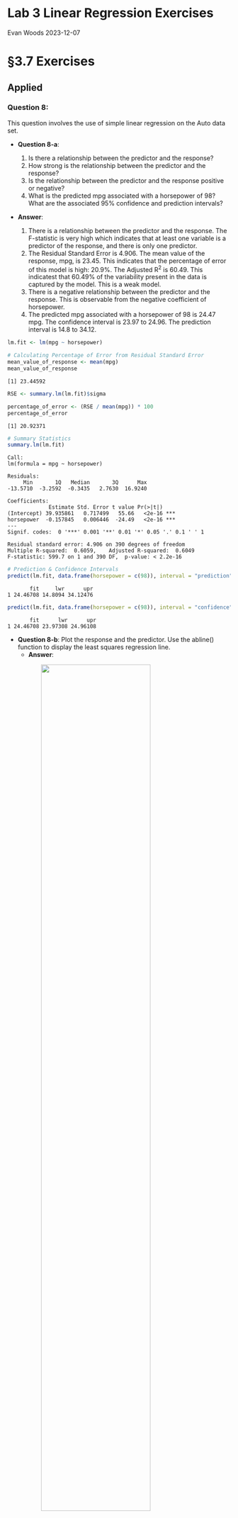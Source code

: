 Lab 3 Linear Regression Exercises
================
Evan Woods
2023-12-07

# §3.7 Exercises

<!-- ## Conceptual -->
<!-- ### Question 7: -->
<!-- ## Getting started with equations -->
<!-- We can write fractions: $\frac{2}{3}$. We can also handle things like estimated population growth rate, e.g., $\hat{\lambda}=1.02$. And, $\sqrt{4}=2$. -->
<!-- $$\alpha, \beta,  \gamma, \Gamma$$ -->
<!-- $$a \pm b$$ -->
<!-- $$x \ge 15$$ -->
<!-- $$a_i \ge 0~~~\forall i$$ -->
<!-- ## Matrix -->
<!-- $$A_{m,n} = -->
<!--  \begin{pmatrix} -->
<!--   a_{1,1} & a_{1,2} & \cdots & a_{1,n} \\ -->
<!--   a_{2,1} & a_{2,2} & \cdots & a_{2,n} \\ -->
<!--   \vdots  & \vdots  & \ddots & \vdots  \\ -->
<!--   a_{m,1} & a_{m,2} & \cdots & a_{m,n} -->
<!--  \end{pmatrix}$$ -->

## Applied

### Question 8:

This question involves the use of simple linear regression on the Auto
data set.

- **Question 8-a**:

  1.  Is there a relationship between the predictor and the response?
  2.  How strong is the relationship between the predictor and the
      response?
  3.  Is the relationship between the predictor and the response
      positive or negative?
  4.  What is the predicted mpg associated with a horsepower of 98? What
      are the associated 95% confidence and prediction intervals?

- **Answer**:

  1.  There is a relationship between the predictor and the response.
      The F-statistic is very high which indicates that at least one
      variable is a predictor of the response, and there is only one
      predictor.
  2.  The Residual Standard Error is 4.906. The mean value of the
      response, mpg, is 23.45. This indicates that the percentage of
      error of this model is high: 20.9%. The Adjusted R<sup>2</sup> is
      60.49. This indicatest that 60.49% of the variability present in
      the data is captured by the model. This is a weak model.
  3.  There is a negative relationship between the predictor and the
      response. This is observable from the negative coefficient of
      horsepower.
  4.  The predicted mpg associated with a horsepower of 98 is 24.47 mpg.
      The confidence interval is 23.97 to 24.96. The prediction interval
      is 14.8 to 34.12.

``` r
lm.fit <- lm(mpg ~ horsepower)

# Calculating Percentage of Error from Residual Standard Error
mean_value_of_response <- mean(mpg)
mean_value_of_response
```

    [1] 23.44592

``` r
RSE <- summary.lm(lm.fit)$sigma

percentage_of_error <- (RSE / mean(mpg)) * 100
percentage_of_error
```

    [1] 20.92371

``` r
# Summary Statistics
summary.lm(lm.fit)
```


    Call:
    lm(formula = mpg ~ horsepower)

    Residuals:
         Min       1Q   Median       3Q      Max 
    -13.5710  -3.2592  -0.3435   2.7630  16.9240 

    Coefficients:
                 Estimate Std. Error t value Pr(>|t|)    
    (Intercept) 39.935861   0.717499   55.66   <2e-16 ***
    horsepower  -0.157845   0.006446  -24.49   <2e-16 ***
    ---
    Signif. codes:  0 '***' 0.001 '**' 0.01 '*' 0.05 '.' 0.1 ' ' 1

    Residual standard error: 4.906 on 390 degrees of freedom
    Multiple R-squared:  0.6059,    Adjusted R-squared:  0.6049 
    F-statistic: 599.7 on 1 and 390 DF,  p-value: < 2.2e-16

``` r
# Prediction & Confidence Intervals
predict(lm.fit, data.frame(horsepower = c(98)), interval = "prediction")
```

           fit     lwr      upr
    1 24.46708 14.8094 34.12476

``` r
predict(lm.fit, data.frame(horsepower = c(98)), interval = "confidence")
```

           fit      lwr      upr
    1 24.46708 23.97308 24.96108

- **Question 8-b**: Plot the response and the predictor. Use the
  abline() function to display the least squares regression line.
  - **Answer**:

<img src="Lab_3_Linear_Regression_Exercises_files/figure-gfm/unnamed-chunk-9-1.png" width="70%" style="display: block; margin: auto;" />

- **Question 8-c**: Use the plot() function to produce diagnostic plots
  of the least squares regression fit.
  - **Answer**: There are two or more points with high leverage. There
    is heteroskedasticity in the residuals. There appears to be a
    non-linearity in the data after observing the Residuals vs Fitted
    plot. There are multiple outliers in the dataset.

<img src="Lab_3_Linear_Regression_Exercises_files/figure-gfm/unnamed-chunk-10-1.png" width="70%" style="display: block; margin: auto;" /><img src="Lab_3_Linear_Regression_Exercises_files/figure-gfm/unnamed-chunk-10-2.png" width="70%" style="display: block; margin: auto;" /><img src="Lab_3_Linear_Regression_Exercises_files/figure-gfm/unnamed-chunk-10-3.png" width="70%" style="display: block; margin: auto;" /><img src="Lab_3_Linear_Regression_Exercises_files/figure-gfm/unnamed-chunk-10-4.png" width="70%" style="display: block; margin: auto;" />

    There appears to be a non-linearity in the data shown from the following plot:
    Residuals vs Fitted.

    There is heteroskedasticity in the residuals shown by the Residuals vs. Fitted
    plot. The non-constant Variance is also visible be the Q-Q Reisdual plot where
    points 331, 328, & 321 do not have constant variance.

<img src="Lab_3_Linear_Regression_Exercises_files/figure-gfm/unnamed-chunk-11-1.png" width="70%" style="display: block; margin: auto;" />

**Detecting outliers**:

``` r
# Detecting Outliers
lm.fit$model <- lm.fit$model %>% mutate(row_n = row_number()) 
outliers <- subset(lm.fit$model, rstudent(lm.fit) > 3 | rstudent(lm.fit) < -3)
```

    There are 2 outliers. They are observations 321 and 328.

**Identifying the high-leverage point**:

``` r
# Identifying high-leverage point
p <- ncol(lm.fit$model)
n <- nrow(lm.fit$model)

# High-Leverage: value > 3 * (p number of parameters) / (n number of observations)
high_leverage_cutoff <- (3*p/n)

# Identifying high-leverage values
lm.hatvalues <- hatvalues(lm.fit)
high_leverage_values <- lm.hatvalues[lm.hatvalues > high_leverage_cutoff]
```

    The cutoff value for high-leverage is 0.023 given 3 predictors and 392
    observations.

    There are 8 values with high-leverage with respect to the cutoff value of 0.023.
    Observations 14, 9, and 116 are displayed as high-leverage on the following
    plot: Residuals Vs. Leverage. Their values are as follows:

             7          8          9         14         26         94         95 
    0.02559171 0.02364053 0.02762920 0.02762920 0.02364053 0.02364053 0.02762920 
           116 
    0.02975300 

**Model Summary Statistics After Removing the High-Leverage
Observation**:


    Call:
    lm(formula = auto_no_high_leverage$mpg ~ auto_no_high_leverage$horsepower)

    Residuals:
         Min       1Q   Median       3Q      Max 
    -13.6282  -3.2206  -0.2221   2.6869  16.8475 

    Coefficients:
                                      Estimate Std. Error t value Pr(>|t|)    
    (Intercept)                      40.191925   0.719252   55.88   <2e-16 ***
    auto_no_high_leverage$horsepower -0.160607   0.006488  -24.75   <2e-16 ***
    ---
    Signif. codes:  0 '***' 0.001 '**' 0.01 '*' 0.05 '.' 0.1 ' ' 1

    Residual standard error: 4.871 on 389 degrees of freedom
    Multiple R-squared:  0.6117,    Adjusted R-squared:  0.6107 
    F-statistic: 612.7 on 1 and 389 DF,  p-value: < 2.2e-16

    The R-squared value increased from 0.6059 to 0.6117 after removing the high
    leverage value! This indicates a model that captures more of the variability in
    the data.

### Question 9:

This question involves the use of multiple linear regression on the Auto
data set.

- **Question 9-a**: Produce a scatterplot matrix which includes all of
  the variables of the data set.
  - **Answer**:

Variables in Auto

    [1] "mpg"          "cylinders"    "displacement" "horsepower"   "weight"      
    [6] "acceleration" "year"         "origin"       "name"        

<img src="Lab_3_Linear_Regression_Exercises_files/figure-gfm/unnamed-chunk-20-1.png" width="70%" style="display: block; margin: auto;" />

- **Question 9-b**: Compute the matrix of correlations between the
  variables using the function cor(). You will need to exclude the name
  variable, which is qualitative.
  - **Answer**:

<!-- -->

                        mpg  cylinders displacement horsepower     weight
    mpg           1.0000000 -0.7776175   -0.8051269 -0.7784268 -0.8322442
    cylinders    -0.7776175  1.0000000    0.9508233  0.8429834  0.8975273
    displacement -0.8051269  0.9508233    1.0000000  0.8972570  0.9329944
    horsepower   -0.7784268  0.8429834    0.8972570  1.0000000  0.8645377
    weight       -0.8322442  0.8975273    0.9329944  0.8645377  1.0000000
    acceleration  0.4233285 -0.5046834   -0.5438005 -0.6891955 -0.4168392
    year          0.5805410 -0.3456474   -0.3698552 -0.4163615 -0.3091199
    origin        0.5652088 -0.5689316   -0.6145351 -0.4551715 -0.5850054
                 acceleration       year     origin
    mpg             0.4233285  0.5805410  0.5652088
    cylinders      -0.5046834 -0.3456474 -0.5689316
    displacement   -0.5438005 -0.3698552 -0.6145351
    horsepower     -0.6891955 -0.4163615 -0.4551715
    weight         -0.4168392 -0.3091199 -0.5850054
    acceleration    1.0000000  0.2903161  0.2127458
    year            0.2903161  1.0000000  0.1815277
    origin          0.2127458  0.1815277  1.0000000

- **Question 9-c**: Use the lm() function to perform a multiple linear
  regression with mpg as the response and all other variables except
  name as the predictors. Use the summary() function to print the
  results. Comment on the output.

1.  Is there a relationship between the predictors and the response?
2.  Which predictors appear to have a statistically significant
    relationship to the response?
3.  What does the coefficient for the year variable suggest?

- **Answer**:

<!-- -->


    Call:
    lm(formula = mpg ~ ., data = auto_no_name_col)

    Residuals:
        Min      1Q  Median      3Q     Max 
    -9.5903 -2.1565 -0.1169  1.8690 13.0604 

    Coefficients:
                   Estimate Std. Error t value Pr(>|t|)    
    (Intercept)  -17.218435   4.644294  -3.707  0.00024 ***
    cylinders     -0.493376   0.323282  -1.526  0.12780    
    displacement   0.019896   0.007515   2.647  0.00844 ** 
    horsepower    -0.016951   0.013787  -1.230  0.21963    
    weight        -0.006474   0.000652  -9.929  < 2e-16 ***
    acceleration   0.080576   0.098845   0.815  0.41548    
    year           0.750773   0.050973  14.729  < 2e-16 ***
    origin         1.426141   0.278136   5.127 4.67e-07 ***
    ---
    Signif. codes:  0 '***' 0.001 '**' 0.01 '*' 0.05 '.' 0.1 ' ' 1

    Residual standard error: 3.328 on 384 degrees of freedom
    Multiple R-squared:  0.8215,    Adjusted R-squared:  0.8182 
    F-statistic: 252.4 on 7 and 384 DF,  p-value: < 2.2e-16

    There is a relationship between the predictors and the response as indicated by
    the F-statistic of 252.4.

    Displacement, Weight, Year, and Origin all appear to have a statistically
    significant relationship to the response.

    The coefficient of the year variable suggests that for every year, miles per
    gallon increases by 0.750773.

- **Question 9-d**: Use the plot() function to produce diagnostic plots
  of the linear regression fit. Comment on any problems you see with the
  fit. Do the residual plots suggest any unusually large outliers? Does
  the leverage plot identify any observations with unusually high
  leverage?
  - **Answer**:

<img src="Lab_3_Linear_Regression_Exercises_files/figure-gfm/unnamed-chunk-26-1.png" width="70%" style="display: block; margin: auto;" /><img src="Lab_3_Linear_Regression_Exercises_files/figure-gfm/unnamed-chunk-26-2.png" width="70%" style="display: block; margin: auto;" /><img src="Lab_3_Linear_Regression_Exercises_files/figure-gfm/unnamed-chunk-26-3.png" width="70%" style="display: block; margin: auto;" /><img src="Lab_3_Linear_Regression_Exercises_files/figure-gfm/unnamed-chunk-26-4.png" width="70%" style="display: block; margin: auto;" /><img src="Lab_3_Linear_Regression_Exercises_files/figure-gfm/unnamed-chunk-26-5.png" width="70%" style="display: block; margin: auto;" />

    There are two outliers in this data as observed in the following plot:
    Studentized Residuals Vs. Fitted Values. There is heteroskedasticity as seen
    in the Residuals vs Fitted plot and the Q-Q plot. There is a high-leverage
    observation observable in the plot Residuals vs Leverage. There is a
    non-linearity observable in the Residuals vs Fitted plot.

- **Question 9-e**: User the \* and : symbols to fit linear models with
  interaction effects. Do any interactions appear to be statistically
  significant?
  - **Answer**:

<!-- -->

    The following interactions have significant relationships with respect to mpg:
    year and weight, horsepower and cylinders, and horsepower and displacement.


    Call:
    lm(formula = mpg ~ horsepower * displacement, data = auto)

    Residuals:
         Min       1Q   Median       3Q      Max 
    -10.9391  -2.3373  -0.5816   2.1698  17.5771 

    Coefficients:
                              Estimate Std. Error t value Pr(>|t|)    
    (Intercept)              5.305e+01  1.526e+00   34.77   <2e-16 ***
    horsepower              -2.343e-01  1.959e-02  -11.96   <2e-16 ***
    displacement            -9.805e-02  6.682e-03  -14.67   <2e-16 ***
    horsepower:displacement  5.828e-04  5.193e-05   11.22   <2e-16 ***
    ---
    Signif. codes:  0 '***' 0.001 '**' 0.01 '*' 0.05 '.' 0.1 ' ' 1

    Residual standard error: 3.944 on 388 degrees of freedom
    Multiple R-squared:  0.7466,    Adjusted R-squared:  0.7446 
    F-statistic:   381 on 3 and 388 DF,  p-value: < 2.2e-16


    Call:
    lm(formula = mpg ~ weight * year, data = auto)

    Residuals:
        Min      1Q  Median      3Q     Max 
    -8.0397 -1.9956 -0.0983  1.6525 12.9896 

    Coefficients:
                  Estimate Std. Error t value Pr(>|t|)    
    (Intercept) -1.105e+02  1.295e+01  -8.531 3.30e-16 ***
    weight       2.755e-02  4.413e-03   6.242 1.14e-09 ***
    year         2.040e+00  1.718e-01  11.876  < 2e-16 ***
    weight:year -4.579e-04  5.907e-05  -7.752 8.02e-14 ***
    ---
    Signif. codes:  0 '***' 0.001 '**' 0.01 '*' 0.05 '.' 0.1 ' ' 1

    Residual standard error: 3.193 on 388 degrees of freedom
    Multiple R-squared:  0.8339,    Adjusted R-squared:  0.8326 
    F-statistic: 649.3 on 3 and 388 DF,  p-value: < 2.2e-16


    Call:
    lm(formula = mpg ~ cylinders * horsepower, data = auto)

    Residuals:
         Min       1Q   Median       3Q      Max 
    -11.5862  -2.1945  -0.5617   1.9541  16.3329 

    Coefficients:
                          Estimate Std. Error t value Pr(>|t|)    
    (Intercept)          72.815097   3.071314  23.708   <2e-16 ***
    cylinders            -6.492462   0.510560 -12.716   <2e-16 ***
    horsepower           -0.416007   0.034521 -12.051   <2e-16 ***
    cylinders:horsepower  0.047247   0.004732   9.984   <2e-16 ***
    ---
    Signif. codes:  0 '***' 0.001 '**' 0.01 '*' 0.05 '.' 0.1 ' ' 1

    Residual standard error: 4.094 on 388 degrees of freedom
    Multiple R-squared:  0.727, Adjusted R-squared:  0.7249 
    F-statistic: 344.4 on 3 and 388 DF,  p-value: < 2.2e-16

- **Question 9-f**: Try a few different combinations of the variables
  such as log(X), √(X), X<sup>2</sup>. Comment on your findings.
  - **Answer**:

<!-- -->

    Three transformations were performed on weight: the log, square root, and the
    square of weight. These transformations yielded R-squared values that were
    highest with the log transformation of the weight. The log transformation model
    furthmore exhibited improved values with respect to F-statistics and Residual
    Standard Error. The transformed weight is a significant indicator of mpg in all
    three transformed linear models.


    Call:
    lm(formula = mpg ~ log(weight), data = auto)

    Residuals:
         Min       1Q   Median       3Q      Max 
    -12.4315  -2.6752  -0.2888   1.9429  16.0136 

    Coefficients:
                Estimate Std. Error t value Pr(>|t|)    
    (Intercept) 209.9433     6.0002   34.99   <2e-16 ***
    log(weight) -23.4317     0.7534  -31.10   <2e-16 ***
    ---
    Signif. codes:  0 '***' 0.001 '**' 0.01 '*' 0.05 '.' 0.1 ' ' 1

    Residual standard error: 4.189 on 390 degrees of freedom
    Multiple R-squared:  0.7127,    Adjusted R-squared:  0.7119 
    F-statistic: 967.3 on 1 and 390 DF,  p-value: < 2.2e-16


    Call:
    lm(formula = mpg ~ sqrt(weight), data = auto)

    Residuals:
         Min       1Q   Median       3Q      Max 
    -12.2402  -2.9005  -0.3708   2.0791  16.2296 

    Coefficients:
                 Estimate Std. Error t value Pr(>|t|)    
    (Intercept)  69.67218    1.52649   45.64   <2e-16 ***
    sqrt(weight) -0.85560    0.02797  -30.59   <2e-16 ***
    ---
    Signif. codes:  0 '***' 0.001 '**' 0.01 '*' 0.05 '.' 0.1 ' ' 1

    Residual standard error: 4.239 on 390 degrees of freedom
    Multiple R-squared:  0.7058,    Adjusted R-squared:  0.705 
    F-statistic: 935.4 on 1 and 390 DF,  p-value: < 2.2e-16


    Call:
    lm(formula = mpg ~ I(weight^2), data = auto)

    Residuals:
         Min       1Q   Median       3Q      Max 
    -11.2813  -3.1744  -0.4708   2.2708  17.2506 

    Coefficients:
                  Estimate Std. Error t value Pr(>|t|)    
    (Intercept)  3.447e+01  4.708e-01   73.22   <2e-16 ***
    I(weight^2) -1.150e-06  4.266e-08  -26.96   <2e-16 ***
    ---
    Signif. codes:  0 '***' 0.001 '**' 0.01 '*' 0.05 '.' 0.1 ' ' 1

    Residual standard error: 4.619 on 390 degrees of freedom
    Multiple R-squared:  0.6507,    Adjusted R-squared:  0.6498 
    F-statistic: 726.6 on 1 and 390 DF,  p-value: < 2.2e-16

### Question 10:

This question should be answered using the Carseats data set.

- **Question 10-a**: Fit a multiple regression model to fit Sales using
  Price, Urban, and US.
  - **Answer**:

<!-- -->


    Call:
    lm(formula = Sales ~ Price + Urban + US, data = Carseats)

    Coefficients:
    (Intercept)        Price     UrbanYes        USYes  
       13.04347     -0.05446     -0.02192      1.20057  

- **Question 10-b**: Provide an interpretation of each coefficient in
  the model. Be careful - some of the variables in the model are
  qualitative!
  - **Answer**:

``` r
f_print(sprintf("Every 1 unit of increase in price will decrease sales by 54.46 units. Stocking carseats in an Urban location decreases sales by 21.92 units. Stocking carseats in US stores increase sales by 1200 units."))
```

    Every 1 unit of increase in price will decrease sales by 54.46 units. Stocking
    carseats in an Urban location decreases sales by 21.92 units. Stocking carseats
    in US stores increase sales by 1200 units.

- **Question 10-c**: Write out the model in equation form, being careful
  to handle the qualitative variables properly.
  - **Answer**:

``` r
# If the Carseat is stocked in an Urban And US store:
# Sales ≈ β_0 + β_1 * Price + β_2 + β_3

# If the Carseat is stocked in an Urban store only:
# Sales ≈ β_0 + β_1 * Price + β_2

# If the Carseat is stocked in a US store only:
# Sales ≈ β_0 + β_1 * Price + β_3
```

- **Question 10-d**: For which of the predictors can you reject the null
  hypothesis H<sub>0</sub> : β<sub>j</sub> = 0?
  - **Answer**:

<!-- -->

    The following are significant predictors of sales: Price & US.


    Call:
    lm(formula = Sales ~ Price + Urban + US, data = Carseats)

    Residuals:
        Min      1Q  Median      3Q     Max 
    -6.9206 -1.6220 -0.0564  1.5786  7.0581 

    Coefficients:
                 Estimate Std. Error t value Pr(>|t|)    
    (Intercept) 13.043469   0.651012  20.036  < 2e-16 ***
    Price       -0.054459   0.005242 -10.389  < 2e-16 ***
    UrbanYes    -0.021916   0.271650  -0.081    0.936    
    USYes        1.200573   0.259042   4.635 4.86e-06 ***
    ---
    Signif. codes:  0 '***' 0.001 '**' 0.01 '*' 0.05 '.' 0.1 ' ' 1

    Residual standard error: 2.472 on 396 degrees of freedom
    Multiple R-squared:  0.2393,    Adjusted R-squared:  0.2335 
    F-statistic: 41.52 on 3 and 396 DF,  p-value: < 2.2e-16

- **Question 10-e**: On the basis of your response to the previous
  question, fit a smaller model that only uses the predictors for which
  there is evidence of association with the outcome.
  - **Answer**:

<!-- -->


    Call:
    lm(formula = Sales ~ Price + US)

    Coefficients:
    (Intercept)        Price        USYes  
       13.03079     -0.05448      1.19964  

- **Question 10-f**: How well do the models fit the data?
  - **Answer**:

<!-- -->

    The model composed of US, Urban, & Price captures 23.9275% of the variablility
    of the data with 32.98 percent error with respect to the response, sales.

    The model exclusively composed of US & Price captures 23.9263% of the
    variablility of the data with 32.94 percent error with respect to the response,
    sales.

    The US & Price model captures less variability in the data but accomodates this
    with less response error.

- **Question 10-g**: Using the model from (e), obtain 95 % confidence
  intervals for the coefficient(s).
  - **Answer**:

<!-- -->

                      2.5 %      97.5 %
    (Intercept) 11.79032020 14.27126531
    Price       -0.06475984 -0.04419543
    USYes        0.69151957  1.70776632

- **Question 10-h**: Is there evidence of outliers or high leverage
  observations in the model from (e)?
  - **Answer**:

Observations with High Leverage

        Sales Price  US
    43  10.43    24  No
    126  9.34    49  No
    166  0.37   191 Yes
    175  0.00   185  No
    314  9.33    54  No
    368 14.37    53  No

Detecting Outliers

    [1] Sales Price US   
    <0 rows> (or 0-length row.names)

    There is evidence of 6 observations with high leverage given a cutoff value
    of 0.022. This is observable in the plot Residuals vs Leverage. There are no
    outliers.

<img src="Lab_3_Linear_Regression_Exercises_files/figure-gfm/unnamed-chunk-52-1.png" width="70%" style="display: block; margin: auto;" /><img src="Lab_3_Linear_Regression_Exercises_files/figure-gfm/unnamed-chunk-52-2.png" width="70%" style="display: block; margin: auto;" /><img src="Lab_3_Linear_Regression_Exercises_files/figure-gfm/unnamed-chunk-52-3.png" width="70%" style="display: block; margin: auto;" /><img src="Lab_3_Linear_Regression_Exercises_files/figure-gfm/unnamed-chunk-52-4.png" width="70%" style="display: block; margin: auto;" /><img src="Lab_3_Linear_Regression_Exercises_files/figure-gfm/unnamed-chunk-52-5.png" width="70%" style="display: block; margin: auto;" />

### Question 11:

In this problem, we will investigate the t-statistic for the null
hypothesis H<sub>0</sub>: β = 0 in simple linear regression without an
intercept. To begin, we generate a predictor x and a response y as
follows.

``` r
set.seed(1)
x <- rnorm(100)
y <- 2*x + rnorm(100)
```

- **Question 11-a**: Perform a simple linear regression of y onto x,
  without an in- tercept. Report the coefficient estimate ˆβ, the
  standard error of this coefficient estimate, and the t-statistic and
  p-value associ- ated with the null hypothesis H0 : β = 0. Comment on
  these results. (You can perform regression without an intercept using
  the command lm(y∼x+0).)

  - **Answer**:

<!-- -->

      Estimate Std. Error  t value     Pr(>|t|)
    x 1.993876  0.1064767 18.72593 2.642197e-34

    The estimate indicates that for every unit value in x, y changes by 1.993876.
    The standard error indicates the size of the standard deviation of the error
    of the estimate of y regressed onto x. In this case, its value is 0.1064767.
    The t value is a measure of the number of standard deviations the x coefficient
    is away from 0. The p-value indicates x is a significant predictor of y. The
    p-value is the probability of observing any number equal to the absolute value
    of t or larger assuming y is not regressed onto x.

- **Question 11-b**: Now perform a simple linear regression of x onto y
  without an intercept, and report the coefficient estimate, its
  standard error, and the corresponding t-statistic and p-values
  associated with the null hypothesis H0 : β = 0. Comment on these
  results.
  - **Answer**:

<!-- -->

       Estimate Std. Error  t value     Pr(>|t|)
    y 0.3911145 0.02088625 18.72593 2.642197e-34

    For every 1 unit increase in 1, there is an increase of x of 0.3911145. The
    size of the standard deviation of the error of y regressed onto x is 0.02088625.
    The y coefficient is 18.72593 standard deviations away from 0. The p value
    is significant at 2.642197e-34 and indicates the probability of observing any
    number equal to the absolute value of t or larger given x is not regressed onto
    y.

- **Question 11-c**:
  - **Answer**:

<!-- -->

    Both regressions share the same intercept (0), t-values, and p-values. They are
    both positive in slope.


    Call:
    lm(formula = y ~ x)

    Coefficients:
    (Intercept)            x  
       -0.03769      1.99894  

<img src="Lab_3_Linear_Regression_Exercises_files/figure-gfm/unnamed-chunk-60-1.png" width="70%" style="display: block; margin: auto;" />

### Question 14:

This problem focuses on the *collinearity* problem.

- **Question 14-a**: Perform the following commands in R then write out
  the form of the linear model. What are the regression coefficients?
  - **Answer**:

``` r
set.seed(1)
x1 <- runif(100)
x2 <- 0.5 + x1 + rnorm(100) / 10
y <- 2 + 2 * x1 + 0.3 * x2 + rnorm(100)
```

    The correlation between x1 and x2 is: 0.947.

    The form of the linear model is Y ≈ β_0 + β_1 * x1 + β_2 * x2 + ε

- **Question 14-b**: What is the correlation between x1 and x2? Create a
  scatterplot displaying the relationship between the variables.
  - **Answer**:

<!-- -->

    The correlation between x1 & x2 is 0.95.

<img src="Lab_3_Linear_Regression_Exercises_files/figure-gfm/unnamed-chunk-64-1.png" width="70%" style="display: block; margin: auto;" />

- **Question 14-c**: Using this data, fit a least squares regression to
  predict y using x1 and x2. Describe the results obtained. What are
  ˆβ0, ˆβ1, and ˆβ2? How do these relate to the true β0, β1, and β2? Can
  you reject the null hypothesis H0 : β1 = 0? How about the null
  hypothesis H0 : β2 = 0?
  - **Answer**:

<!-- -->


    Call:
    lm(formula = y ~ x1 + x2)

    Residuals:
        Min      1Q  Median      3Q     Max 
    -2.8311 -0.7273 -0.0537  0.6338  2.3359 

    Coefficients:
                Estimate Std. Error t value Pr(>|t|)   
    (Intercept)   1.7757     0.5933   2.993  0.00351 **
    x1            1.0847     1.2346   0.879  0.38179   
    x2            1.0097     1.1337   0.891  0.37536   
    ---
    Signif. codes:  0 '***' 0.001 '**' 0.01 '*' 0.05 '.' 0.1 ' ' 1

    Residual standard error: 1.056 on 97 degrees of freedom
    Multiple R-squared:  0.2333,    Adjusted R-squared:  0.2175 
    F-statistic: 14.76 on 2 and 97 DF,  p-value: 2.54e-06

    The predicted coefficients are all underestimations of the coefficients of
    the true function representing y regressed onto x. I cannot reject the null
    hypothesis with respect to β1 nor β2 due to high p-values and vif scores greater
    than 5 for x1 and x2 respectively. The vif scores for x1 and x2 respectively are
    9.69 and 9.69.

    ˆβ0: 1.7757 ˆβ1: 1.0847 ˆβ2: 1.0097

    β0: 2 β1: 2 β2: 0.3

- **Question 14-d**: Now fit a least squares regression to predict y
  using only x1. Comment on your results. Can you reject the null
  hypothesis H0 : β1 = 0?
  - **Answer**:

<!-- -->


    Call:
    lm(formula = y ~ x1)

    Residuals:
         Min       1Q   Median       3Q      Max 
    -2.89495 -0.66874 -0.07785  0.59221  2.45560 

    Coefficients:
                Estimate Std. Error t value Pr(>|t|)    
    (Intercept)   2.2624     0.2307   9.805 3.21e-16 ***
    x1            2.1259     0.3963   5.365 5.42e-07 ***
    ---
    Signif. codes:  0 '***' 0.001 '**' 0.01 '*' 0.05 '.' 0.1 ' ' 1

    Residual standard error: 1.055 on 98 degrees of freedom
    Multiple R-squared:  0.227, Adjusted R-squared:  0.2191 
    F-statistic: 28.78 on 1 and 98 DF,  p-value: 5.42e-07

    The x1 is a significant predictor of y. The p-value is 5.42e-07.

- **Question 14-e**: Now fit a least squares regression to predict y
  using only x2. Comment on your results. Can you reject the null
  hypothesis H0 : β1 = 0?
  - **Answer**:

<!-- -->


    Call:
    lm(formula = y ~ x2)

    Residuals:
         Min       1Q   Median       3Q      Max 
    -2.74970 -0.68815 -0.03074  0.66090  2.34837 

    Coefficients:
                Estimate Std. Error t value Pr(>|t|)    
    (Intercept)   1.3789     0.3845   3.587 0.000525 ***
    x2            1.9529     0.3639   5.367 5.36e-07 ***
    ---
    Signif. codes:  0 '***' 0.001 '**' 0.01 '*' 0.05 '.' 0.1 ' ' 1

    Residual standard error: 1.055 on 98 degrees of freedom
    Multiple R-squared:  0.2272,    Adjusted R-squared:  0.2193 
    F-statistic: 28.81 on 1 and 98 DF,  p-value: 5.361e-07

    x2 is also a significant predictor of y. I reject the null using the p-value of
    5.361e-07

- **Question 14-f**: Do the results obtained contradict each other?
  Explain your answer.
  - **Answer**: The results do not contradict each other. Each variable
    separately is a significant indicator of the response. Because the
    two variables are highly correlated, it is ambiguous as to which is
    the significant predictor with respect to the response. An
    intermediate variable is potentially available as a solution by
    using the standardized versions of x1 and x2 if such a standard were
    to exist. Another remedy is to use either variable exclusively as
    predictors of the response.
- **Question 14-g**: Now suppose we obtain one additional observation,
  which was unfortunately mismeasured. Re-fit the linear models using
  this new data. What effect does this new observation have on each of
  the models? In each model, is this observation an outlier? A
  high-leverage point? Both? Explain your answers.
  - **Answer**:

<!-- -->


    Call:
    lm(formula = y ~ x1 + x2)

    Residuals:
         Min       1Q   Median       3Q      Max 
    -2.77906 -0.72031 -0.05796  0.62800  3.04112 

    Coefficients:
                Estimate Std. Error t value Pr(>|t|)  
    (Intercept)   1.5360     0.6115   2.512   0.0136 *
    x1            0.1292     1.2407   0.104   0.9173  
    x2            1.7624     1.1500   1.532   0.1286  
    ---
    Signif. codes:  0 '***' 0.001 '**' 0.01 '*' 0.05 '.' 0.1 ' ' 1

    Residual standard error: 1.099 on 98 degrees of freedom
    Multiple R-squared:  0.201, Adjusted R-squared:  0.1847 
    F-statistic: 12.32 on 2 and 98 DF,  p-value: 1.682e-05

          x1       x2 
    9.263105 9.263105 


    Call:
    lm(formula = y ~ x1)

    Residuals:
        Min      1Q  Median      3Q     Max 
    -2.8899 -0.6553 -0.0917  0.5679  3.4070 

    Coefficients:
                Estimate Std. Error t value Pr(>|t|)    
    (Intercept)   2.4005     0.2378   10.09  < 2e-16 ***
    x1            1.9251     0.4104    4.69 8.74e-06 ***
    ---
    Signif. codes:  0 '***' 0.001 '**' 0.01 '*' 0.05 '.' 0.1 ' ' 1

    Residual standard error: 1.106 on 99 degrees of freedom
    Multiple R-squared:  0.1818,    Adjusted R-squared:  0.1736 
    F-statistic:    22 on 1 and 99 DF,  p-value: 8.744e-06


    Call:
    lm(formula = y ~ x2)

    Residuals:
         Min       1Q   Median       3Q      Max 
    -2.76917 -0.70920 -0.04555  0.64028  3.01186 

    Coefficients:
                Estimate Std. Error t value Pr(>|t|)    
    (Intercept)   1.4877     0.3964   3.753 0.000295 ***
    x2            1.8755     0.3760   4.989  2.6e-06 ***
    ---
    Signif. codes:  0 '***' 0.001 '**' 0.01 '*' 0.05 '.' 0.1 ' ' 1

    Residual standard error: 1.093 on 99 degrees of freedom
    Multiple R-squared:  0.2009,    Adjusted R-squared:  0.1928 
    F-statistic: 24.89 on 1 and 99 DF,  p-value: 2.601e-06

    y regressed onto x1 and x2 now shows that x2 is a significant predictor of the
    response given a p-value of .00391. The vif scores indicate that x1 and x2 are
    collinear, albeit less so, with values of 9.26 and 9.26 respectively. x1 and x2
    individually are still both significant predictors of the response, y.

### Question 15:

This problem involves the Boston data set, which we saw in the lab for
this chapter. We will now try to predict per capita crime rate using the
other variables in this data set. In other words, per capita crime rate
is the response, and the other variables are the predictors.

- **Question 15-a**: For each predictor, fit a simple linear regression
  model to predict the response. Describe your results. In which of the
  models is there a statistically significant association between the
  predictor and the response? Create some plots to back up your
  assertions.
  - **Answer**:

<!-- -->

    There are statistically significant results in the models where per capita crime
    rate regressed onto the following predictors: zn, indus, nox, rm, age, dis,
    rad, tax, ptratio, lstat, medv. There is a slope associated with the response
    regressed exclusively onto each predictor observable in each plot as well as
    shapes of the data which suggest a relationship between the response and each
    predictor that has been determined to have a significant relationship.


    Call:
    lm(formula = crim ~ zn)

    Residuals:
       Min     1Q Median     3Q    Max 
    -4.429 -4.222 -2.620  1.250 84.523 

    Coefficients:
                Estimate Std. Error t value Pr(>|t|)    
    (Intercept)  4.45369    0.41722  10.675  < 2e-16 ***
    zn          -0.07393    0.01609  -4.594 5.51e-06 ***
    ---
    Signif. codes:  0 '***' 0.001 '**' 0.01 '*' 0.05 '.' 0.1 ' ' 1

    Residual standard error: 8.435 on 504 degrees of freedom
    Multiple R-squared:  0.04019,   Adjusted R-squared:  0.03828 
    F-statistic:  21.1 on 1 and 504 DF,  p-value: 5.506e-06


    Call:
    lm(formula = crim ~ indus)

    Residuals:
        Min      1Q  Median      3Q     Max 
    -11.972  -2.698  -0.736   0.712  81.813 

    Coefficients:
                Estimate Std. Error t value Pr(>|t|)    
    (Intercept) -2.06374    0.66723  -3.093  0.00209 ** 
    indus        0.50978    0.05102   9.991  < 2e-16 ***
    ---
    Signif. codes:  0 '***' 0.001 '**' 0.01 '*' 0.05 '.' 0.1 ' ' 1

    Residual standard error: 7.866 on 504 degrees of freedom
    Multiple R-squared:  0.1653,    Adjusted R-squared:  0.1637 
    F-statistic: 99.82 on 1 and 504 DF,  p-value: < 2.2e-16


    Call:
    lm(formula = crim ~ chas)

    Residuals:
       Min     1Q Median     3Q    Max 
    -3.738 -3.661 -3.435  0.018 85.232 

    Coefficients:
                Estimate Std. Error t value Pr(>|t|)    
    (Intercept)   3.7444     0.3961   9.453   <2e-16 ***
    chas         -1.8928     1.5061  -1.257    0.209    
    ---
    Signif. codes:  0 '***' 0.001 '**' 0.01 '*' 0.05 '.' 0.1 ' ' 1

    Residual standard error: 8.597 on 504 degrees of freedom
    Multiple R-squared:  0.003124,  Adjusted R-squared:  0.001146 
    F-statistic: 1.579 on 1 and 504 DF,  p-value: 0.2094


    Call:
    lm(formula = crim ~ nox)

    Residuals:
        Min      1Q  Median      3Q     Max 
    -12.371  -2.738  -0.974   0.559  81.728 

    Coefficients:
                Estimate Std. Error t value Pr(>|t|)    
    (Intercept)  -13.720      1.699  -8.073 5.08e-15 ***
    nox           31.249      2.999  10.419  < 2e-16 ***
    ---
    Signif. codes:  0 '***' 0.001 '**' 0.01 '*' 0.05 '.' 0.1 ' ' 1

    Residual standard error: 7.81 on 504 degrees of freedom
    Multiple R-squared:  0.1772,    Adjusted R-squared:  0.1756 
    F-statistic: 108.6 on 1 and 504 DF,  p-value: < 2.2e-16


    Call:
    lm(formula = crim ~ rm)

    Residuals:
       Min     1Q Median     3Q    Max 
    -6.604 -3.952 -2.654  0.989 87.197 

    Coefficients:
                Estimate Std. Error t value Pr(>|t|)    
    (Intercept)   20.482      3.365   6.088 2.27e-09 ***
    rm            -2.684      0.532  -5.045 6.35e-07 ***
    ---
    Signif. codes:  0 '***' 0.001 '**' 0.01 '*' 0.05 '.' 0.1 ' ' 1

    Residual standard error: 8.401 on 504 degrees of freedom
    Multiple R-squared:  0.04807,   Adjusted R-squared:  0.04618 
    F-statistic: 25.45 on 1 and 504 DF,  p-value: 6.347e-07


    Call:
    lm(formula = crim ~ age)

    Residuals:
       Min     1Q Median     3Q    Max 
    -6.789 -4.257 -1.230  1.527 82.849 

    Coefficients:
                Estimate Std. Error t value Pr(>|t|)    
    (Intercept) -3.77791    0.94398  -4.002 7.22e-05 ***
    age          0.10779    0.01274   8.463 2.85e-16 ***
    ---
    Signif. codes:  0 '***' 0.001 '**' 0.01 '*' 0.05 '.' 0.1 ' ' 1

    Residual standard error: 8.057 on 504 degrees of freedom
    Multiple R-squared:  0.1244,    Adjusted R-squared:  0.1227 
    F-statistic: 71.62 on 1 and 504 DF,  p-value: 2.855e-16


    Call:
    lm(formula = crim ~ dis)

    Residuals:
       Min     1Q Median     3Q    Max 
    -6.708 -4.134 -1.527  1.516 81.674 

    Coefficients:
                Estimate Std. Error t value Pr(>|t|)    
    (Intercept)   9.4993     0.7304  13.006   <2e-16 ***
    dis          -1.5509     0.1683  -9.213   <2e-16 ***
    ---
    Signif. codes:  0 '***' 0.001 '**' 0.01 '*' 0.05 '.' 0.1 ' ' 1

    Residual standard error: 7.965 on 504 degrees of freedom
    Multiple R-squared:  0.1441,    Adjusted R-squared:  0.1425 
    F-statistic: 84.89 on 1 and 504 DF,  p-value: < 2.2e-16


    Call:
    lm(formula = crim ~ rad)

    Residuals:
        Min      1Q  Median      3Q     Max 
    -10.164  -1.381  -0.141   0.660  76.433 

    Coefficients:
                Estimate Std. Error t value Pr(>|t|)    
    (Intercept) -2.28716    0.44348  -5.157 3.61e-07 ***
    rad          0.61791    0.03433  17.998  < 2e-16 ***
    ---
    Signif. codes:  0 '***' 0.001 '**' 0.01 '*' 0.05 '.' 0.1 ' ' 1

    Residual standard error: 6.718 on 504 degrees of freedom
    Multiple R-squared:  0.3913,    Adjusted R-squared:   0.39 
    F-statistic: 323.9 on 1 and 504 DF,  p-value: < 2.2e-16


    Call:
    lm(formula = crim ~ tax)

    Residuals:
        Min      1Q  Median      3Q     Max 
    -12.513  -2.738  -0.194   1.065  77.696 

    Coefficients:
                 Estimate Std. Error t value Pr(>|t|)    
    (Intercept) -8.528369   0.815809  -10.45   <2e-16 ***
    tax          0.029742   0.001847   16.10   <2e-16 ***
    ---
    Signif. codes:  0 '***' 0.001 '**' 0.01 '*' 0.05 '.' 0.1 ' ' 1

    Residual standard error: 6.997 on 504 degrees of freedom
    Multiple R-squared:  0.3396,    Adjusted R-squared:  0.3383 
    F-statistic: 259.2 on 1 and 504 DF,  p-value: < 2.2e-16


    Call:
    lm(formula = crim ~ ptratio)

    Residuals:
       Min     1Q Median     3Q    Max 
    -7.654 -3.985 -1.912  1.825 83.353 

    Coefficients:
                Estimate Std. Error t value Pr(>|t|)    
    (Intercept) -17.6469     3.1473  -5.607 3.40e-08 ***
    ptratio       1.1520     0.1694   6.801 2.94e-11 ***
    ---
    Signif. codes:  0 '***' 0.001 '**' 0.01 '*' 0.05 '.' 0.1 ' ' 1

    Residual standard error: 8.24 on 504 degrees of freedom
    Multiple R-squared:  0.08407,   Adjusted R-squared:  0.08225 
    F-statistic: 46.26 on 1 and 504 DF,  p-value: 2.943e-11


    Call:
    lm(formula = crim ~ lstat)

    Residuals:
        Min      1Q  Median      3Q     Max 
    -13.925  -2.822  -0.664   1.079  82.862 

    Coefficients:
                Estimate Std. Error t value Pr(>|t|)    
    (Intercept) -3.33054    0.69376  -4.801 2.09e-06 ***
    lstat        0.54880    0.04776  11.491  < 2e-16 ***
    ---
    Signif. codes:  0 '***' 0.001 '**' 0.01 '*' 0.05 '.' 0.1 ' ' 1

    Residual standard error: 7.664 on 504 degrees of freedom
    Multiple R-squared:  0.2076,    Adjusted R-squared:  0.206 
    F-statistic:   132 on 1 and 504 DF,  p-value: < 2.2e-16


    Call:
    lm(formula = crim ~ medv)

    Residuals:
       Min     1Q Median     3Q    Max 
    -9.071 -4.022 -2.343  1.298 80.957 

    Coefficients:
                Estimate Std. Error t value Pr(>|t|)    
    (Intercept) 11.79654    0.93419   12.63   <2e-16 ***
    medv        -0.36316    0.03839   -9.46   <2e-16 ***
    ---
    Signif. codes:  0 '***' 0.001 '**' 0.01 '*' 0.05 '.' 0.1 ' ' 1

    Residual standard error: 7.934 on 504 degrees of freedom
    Multiple R-squared:  0.1508,    Adjusted R-squared:  0.1491 
    F-statistic: 89.49 on 1 and 504 DF,  p-value: < 2.2e-16

<img src="Lab_3_Linear_Regression_Exercises_files/figure-gfm/unnamed-chunk-81-1.png" width="70%" style="display: block; margin: auto;" /><img src="Lab_3_Linear_Regression_Exercises_files/figure-gfm/unnamed-chunk-81-2.png" width="70%" style="display: block; margin: auto;" /><img src="Lab_3_Linear_Regression_Exercises_files/figure-gfm/unnamed-chunk-81-3.png" width="70%" style="display: block; margin: auto;" /><img src="Lab_3_Linear_Regression_Exercises_files/figure-gfm/unnamed-chunk-81-4.png" width="70%" style="display: block; margin: auto;" /><img src="Lab_3_Linear_Regression_Exercises_files/figure-gfm/unnamed-chunk-81-5.png" width="70%" style="display: block; margin: auto;" /><img src="Lab_3_Linear_Regression_Exercises_files/figure-gfm/unnamed-chunk-81-6.png" width="70%" style="display: block; margin: auto;" /><img src="Lab_3_Linear_Regression_Exercises_files/figure-gfm/unnamed-chunk-81-7.png" width="70%" style="display: block; margin: auto;" /><img src="Lab_3_Linear_Regression_Exercises_files/figure-gfm/unnamed-chunk-81-8.png" width="70%" style="display: block; margin: auto;" /><img src="Lab_3_Linear_Regression_Exercises_files/figure-gfm/unnamed-chunk-81-9.png" width="70%" style="display: block; margin: auto;" /><img src="Lab_3_Linear_Regression_Exercises_files/figure-gfm/unnamed-chunk-81-10.png" width="70%" style="display: block; margin: auto;" /><img src="Lab_3_Linear_Regression_Exercises_files/figure-gfm/unnamed-chunk-81-11.png" width="70%" style="display: block; margin: auto;" />

- **Question 15-b**: Fit a multiple regression model to predict the
  response using all of the predictors. Describe your results. For which
  predictors can we reject the null hypothesis H<sub>0</sub>
  β<sub>j</sub> = 0?
  - **Answer**:

<!-- -->

    It is appropriate to reject the null hypothesis in the multiple regression model
    for the following predictors: zn, dis, rad, & medv. The F-statistic is low yet
    still indicates that one or more of the predictors are significant indicators of
    the response.


    Call:
    lm(formula = crim ~ ., data = boston)

    Residuals:
       Min     1Q Median     3Q    Max 
    -8.534 -2.248 -0.348  1.087 73.923 

    Coefficients:
                  Estimate Std. Error t value Pr(>|t|)    
    (Intercept) 13.7783938  7.0818258   1.946 0.052271 .  
    zn           0.0457100  0.0187903   2.433 0.015344 *  
    indus       -0.0583501  0.0836351  -0.698 0.485709    
    chas        -0.8253776  1.1833963  -0.697 0.485841    
    nox         -9.9575865  5.2898242  -1.882 0.060370 .  
    rm           0.6289107  0.6070924   1.036 0.300738    
    age         -0.0008483  0.0179482  -0.047 0.962323    
    dis         -1.0122467  0.2824676  -3.584 0.000373 ***
    rad          0.6124653  0.0875358   6.997 8.59e-12 ***
    tax         -0.0037756  0.0051723  -0.730 0.465757    
    ptratio     -0.3040728  0.1863598  -1.632 0.103393    
    lstat        0.1388006  0.0757213   1.833 0.067398 .  
    medv        -0.2200564  0.0598240  -3.678 0.000261 ***
    ---
    Signif. codes:  0 '***' 0.001 '**' 0.01 '*' 0.05 '.' 0.1 ' ' 1

    Residual standard error: 6.46 on 493 degrees of freedom
    Multiple R-squared:  0.4493,    Adjusted R-squared:  0.4359 
    F-statistic: 33.52 on 12 and 493 DF,  p-value: < 2.2e-16

- **Question 15-c**: How do your results from (a) compare to your
  results from (b)? Create a plot displaying the univariate regression
  coefficients from (a) on the x-axis, and the multiple regression
  coefficients from (b) on the y-axis. That is, each predictor is
  displayed as a single point in the plot. Its coefficient in a simple
  linear regres- sion model is shown on the x-axis, and its coefficient
  estimate in the multiple linear regression model is shown on the
  y-axis.
  - **Answer**:

<img src="Lab_3_Linear_Regression_Exercises_files/figure-gfm/unnamed-chunk-84-1.png" width="70%" style="display: block; margin: auto;" />

    There are more significant predictors in the models where the response is
    regressed exclusively by a single predictor versus the multiple regression
    model.

- **Question 15-d**: Is there evidence of non-linear association between
  any of the predictors and the response? To answer this question, for
  each predictor X, fit a model of the form: Y = β<sub>0</sub> +
  β<sub>1</sub>X + β<sub>2</sub>X<sup>2</sup> +
  β<sub>3</sub>X<sup>3</sup> + ε
  - **Answer**:

<!-- -->

    There is evidence of a non-linear association of the response regressed onto
    the following predictors as determined by significant p-values: indus, nox, age,
    dis, ptratio, & medv.


    Call:
    lm(formula = crim ~ zn + I(zn^2) + I(zn^3))

    Residuals:
       Min     1Q Median     3Q    Max 
    -4.821 -4.614 -1.294  0.473 84.130 

    Coefficients:
                  Estimate Std. Error t value Pr(>|t|)    
    (Intercept)  4.846e+00  4.330e-01  11.192  < 2e-16 ***
    zn          -3.322e-01  1.098e-01  -3.025  0.00261 ** 
    I(zn^2)      6.483e-03  3.861e-03   1.679  0.09375 .  
    I(zn^3)     -3.776e-05  3.139e-05  -1.203  0.22954    
    ---
    Signif. codes:  0 '***' 0.001 '**' 0.01 '*' 0.05 '.' 0.1 ' ' 1

    Residual standard error: 8.372 on 502 degrees of freedom
    Multiple R-squared:  0.05824,   Adjusted R-squared:  0.05261 
    F-statistic: 10.35 on 3 and 502 DF,  p-value: 1.281e-06


    Call:
    lm(formula = crim ~ indus + I(indus^2) + I(indus^3))

    Residuals:
       Min     1Q Median     3Q    Max 
    -8.278 -2.514  0.054  0.764 79.713 

    Coefficients:
                  Estimate Std. Error t value Pr(>|t|)    
    (Intercept)  3.6625683  1.5739833   2.327   0.0204 *  
    indus       -1.9652129  0.4819901  -4.077 5.30e-05 ***
    I(indus^2)   0.2519373  0.0393221   6.407 3.42e-10 ***
    I(indus^3)  -0.0069760  0.0009567  -7.292 1.20e-12 ***
    ---
    Signif. codes:  0 '***' 0.001 '**' 0.01 '*' 0.05 '.' 0.1 ' ' 1

    Residual standard error: 7.423 on 502 degrees of freedom
    Multiple R-squared:  0.2597,    Adjusted R-squared:  0.2552 
    F-statistic: 58.69 on 3 and 502 DF,  p-value: < 2.2e-16


    Call:
    lm(formula = crim ~ chas + I(chas^2) + I(chas^3))

    Residuals:
       Min     1Q Median     3Q    Max 
    -3.738 -3.661 -3.435  0.018 85.232 

    Coefficients: (2 not defined because of singularities)
                Estimate Std. Error t value Pr(>|t|)    
    (Intercept)   3.7444     0.3961   9.453   <2e-16 ***
    chas         -1.8928     1.5061  -1.257    0.209    
    I(chas^2)         NA         NA      NA       NA    
    I(chas^3)         NA         NA      NA       NA    
    ---
    Signif. codes:  0 '***' 0.001 '**' 0.01 '*' 0.05 '.' 0.1 ' ' 1

    Residual standard error: 8.597 on 504 degrees of freedom
    Multiple R-squared:  0.003124,  Adjusted R-squared:  0.001146 
    F-statistic: 1.579 on 1 and 504 DF,  p-value: 0.2094


    Call:
    lm(formula = crim ~ nox + I(nox^2) + I(nox^3))

    Residuals:
       Min     1Q Median     3Q    Max 
    -9.110 -2.068 -0.255  0.739 78.302 

    Coefficients:
                Estimate Std. Error t value Pr(>|t|)    
    (Intercept)   233.09      33.64   6.928 1.31e-11 ***
    nox         -1279.37     170.40  -7.508 2.76e-13 ***
    I(nox^2)     2248.54     279.90   8.033 6.81e-15 ***
    I(nox^3)    -1245.70     149.28  -8.345 6.96e-16 ***
    ---
    Signif. codes:  0 '***' 0.001 '**' 0.01 '*' 0.05 '.' 0.1 ' ' 1

    Residual standard error: 7.234 on 502 degrees of freedom
    Multiple R-squared:  0.297, Adjusted R-squared:  0.2928 
    F-statistic: 70.69 on 3 and 502 DF,  p-value: < 2.2e-16


    Call:
    lm(formula = crim ~ rm + I(rm^2) + I(rm^3))

    Residuals:
        Min      1Q  Median      3Q     Max 
    -18.485  -3.468  -2.221  -0.015  87.219 

    Coefficients:
                Estimate Std. Error t value Pr(>|t|)  
    (Intercept) 112.6246    64.5172   1.746   0.0815 .
    rm          -39.1501    31.3115  -1.250   0.2118  
    I(rm^2)       4.5509     5.0099   0.908   0.3641  
    I(rm^3)      -0.1745     0.2637  -0.662   0.5086  
    ---
    Signif. codes:  0 '***' 0.001 '**' 0.01 '*' 0.05 '.' 0.1 ' ' 1

    Residual standard error: 8.33 on 502 degrees of freedom
    Multiple R-squared:  0.06779,   Adjusted R-squared:  0.06222 
    F-statistic: 12.17 on 3 and 502 DF,  p-value: 1.067e-07


    Call:
    lm(formula = crim ~ age + I(age^2) + I(age^3))

    Residuals:
       Min     1Q Median     3Q    Max 
    -9.762 -2.673 -0.516  0.019 82.842 

    Coefficients:
                  Estimate Std. Error t value Pr(>|t|)   
    (Intercept) -2.549e+00  2.769e+00  -0.920  0.35780   
    age          2.737e-01  1.864e-01   1.468  0.14266   
    I(age^2)    -7.230e-03  3.637e-03  -1.988  0.04738 * 
    I(age^3)     5.745e-05  2.109e-05   2.724  0.00668 **
    ---
    Signif. codes:  0 '***' 0.001 '**' 0.01 '*' 0.05 '.' 0.1 ' ' 1

    Residual standard error: 7.84 on 502 degrees of freedom
    Multiple R-squared:  0.1742,    Adjusted R-squared:  0.1693 
    F-statistic: 35.31 on 3 and 502 DF,  p-value: < 2.2e-16


    Call:
    lm(formula = crim ~ dis + I(dis^2) + I(dis^3))

    Residuals:
        Min      1Q  Median      3Q     Max 
    -10.757  -2.588   0.031   1.267  76.378 

    Coefficients:
                Estimate Std. Error t value Pr(>|t|)    
    (Intercept)  30.0476     2.4459  12.285  < 2e-16 ***
    dis         -15.5543     1.7360  -8.960  < 2e-16 ***
    I(dis^2)      2.4521     0.3464   7.078 4.94e-12 ***
    I(dis^3)     -0.1186     0.0204  -5.814 1.09e-08 ***
    ---
    Signif. codes:  0 '***' 0.001 '**' 0.01 '*' 0.05 '.' 0.1 ' ' 1

    Residual standard error: 7.331 on 502 degrees of freedom
    Multiple R-squared:  0.2778,    Adjusted R-squared:  0.2735 
    F-statistic: 64.37 on 3 and 502 DF,  p-value: < 2.2e-16


    Call:
    lm(formula = crim ~ rad + I(rad^2) + I(rad^3))

    Residuals:
        Min      1Q  Median      3Q     Max 
    -10.381  -0.412  -0.269   0.179  76.217 

    Coefficients:
                 Estimate Std. Error t value Pr(>|t|)
    (Intercept) -0.605545   2.050108  -0.295    0.768
    rad          0.512736   1.043597   0.491    0.623
    I(rad^2)    -0.075177   0.148543  -0.506    0.613
    I(rad^3)     0.003209   0.004564   0.703    0.482

    Residual standard error: 6.682 on 502 degrees of freedom
    Multiple R-squared:    0.4, Adjusted R-squared:  0.3965 
    F-statistic: 111.6 on 3 and 502 DF,  p-value: < 2.2e-16


    Call:
    lm(formula = crim ~ tax + I(tax^2) + I(tax^3))

    Residuals:
        Min      1Q  Median      3Q     Max 
    -13.273  -1.389   0.046   0.536  76.950 

    Coefficients:
                  Estimate Std. Error t value Pr(>|t|)
    (Intercept)  1.918e+01  1.180e+01   1.626    0.105
    tax         -1.533e-01  9.568e-02  -1.602    0.110
    I(tax^2)     3.608e-04  2.425e-04   1.488    0.137
    I(tax^3)    -2.204e-07  1.889e-07  -1.167    0.244

    Residual standard error: 6.854 on 502 degrees of freedom
    Multiple R-squared:  0.3689,    Adjusted R-squared:  0.3651 
    F-statistic:  97.8 on 3 and 502 DF,  p-value: < 2.2e-16


    Call:
    lm(formula = crim ~ ptratio + I(ptratio^2) + I(ptratio^3))

    Residuals:
       Min     1Q Median     3Q    Max 
    -6.833 -4.146 -1.655  1.408 82.697 

    Coefficients:
                  Estimate Std. Error t value Pr(>|t|)   
    (Intercept)  477.18405  156.79498   3.043  0.00246 **
    ptratio      -82.36054   27.64394  -2.979  0.00303 **
    I(ptratio^2)   4.63535    1.60832   2.882  0.00412 **
    I(ptratio^3)  -0.08476    0.03090  -2.743  0.00630 **
    ---
    Signif. codes:  0 '***' 0.001 '**' 0.01 '*' 0.05 '.' 0.1 ' ' 1

    Residual standard error: 8.122 on 502 degrees of freedom
    Multiple R-squared:  0.1138,    Adjusted R-squared:  0.1085 
    F-statistic: 21.48 on 3 and 502 DF,  p-value: 4.171e-13


    Call:
    lm(formula = crim ~ lstat + I(lstat^2) + I(lstat^3))

    Residuals:
        Min      1Q  Median      3Q     Max 
    -15.234  -2.151  -0.486   0.066  83.353 

    Coefficients:
                  Estimate Std. Error t value Pr(>|t|)  
    (Intercept)  1.2009656  2.0286452   0.592   0.5541  
    lstat       -0.4490656  0.4648911  -0.966   0.3345  
    I(lstat^2)   0.0557794  0.0301156   1.852   0.0646 .
    I(lstat^3)  -0.0008574  0.0005652  -1.517   0.1299  
    ---
    Signif. codes:  0 '***' 0.001 '**' 0.01 '*' 0.05 '.' 0.1 ' ' 1

    Residual standard error: 7.629 on 502 degrees of freedom
    Multiple R-squared:  0.2179,    Adjusted R-squared:  0.2133 
    F-statistic: 46.63 on 3 and 502 DF,  p-value: < 2.2e-16


    Call:
    lm(formula = crim ~ medv + I(medv^2) + I(medv^3))

    Residuals:
        Min      1Q  Median      3Q     Max 
    -24.427  -1.976  -0.437   0.439  73.655 

    Coefficients:
                  Estimate Std. Error t value Pr(>|t|)    
    (Intercept) 53.1655381  3.3563105  15.840  < 2e-16 ***
    medv        -5.0948305  0.4338321 -11.744  < 2e-16 ***
    I(medv^2)    0.1554965  0.0171904   9.046  < 2e-16 ***
    I(medv^3)   -0.0014901  0.0002038  -7.312 1.05e-12 ***
    ---
    Signif. codes:  0 '***' 0.001 '**' 0.01 '*' 0.05 '.' 0.1 ' ' 1

    Residual standard error: 6.569 on 502 degrees of freedom
    Multiple R-squared:  0.4202,    Adjusted R-squared:  0.4167 
    F-statistic: 121.3 on 3 and 502 DF,  p-value: < 2.2e-16
